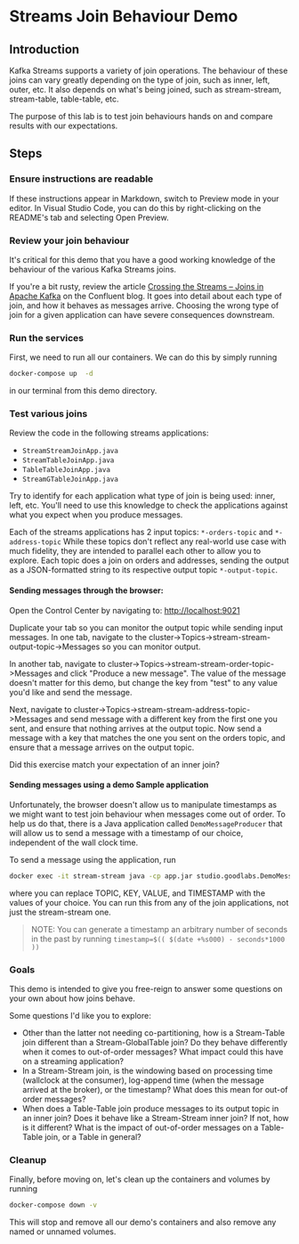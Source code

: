 # Streams Join Behaviour Demo

## Introduction

Kafka Streams supports a variety of join operations.
The behaviour of these joins can vary greatly depending on the type of join, such as inner, left, outer, etc.
It also depends on what's being joined, such as stream-stream, stream-table, table-table, etc.

The purpose of this lab is to test join behaviours hands on and compare results with our expectations.

## Steps

### Ensure instructions are readable

If these instructions appear in Markdown, switch to Preview mode in your editor.
In Visual Studio Code, you can do this by right-clicking on the README's tab and selecting Open Preview.

### Review your join behaviour

It's critical for this demo that you have a good working knowledge of the behaviour of the various Kafka Streams joins.

If you're a bit rusty, review the article [Crossing the Streams – Joins in Apache Kafka](https://www.confluent.io/blog/crossing-streams-joins-apache-kafka/) on the Confluent blog.
It goes into detail about each type of join, and how it behaves as messages arrive.
Choosing the wrong type of join for a given application can have severe consequences downstream.

### Run the services

First, we need to run all our containers.
We can do this by simply running
```bash
docker-compose up  -d
```
in our terminal from this demo directory.

### Test various joins 

Review the code in the following streams applications:
- `StreamStreamJoinApp.java`
- `StreamTableJoinApp.java`
- `TableTableJoinApp.java`
- `StreamGTableJoinApp.java`

Try to identify for each application what type of join is being used: inner, left, etc.
You'll need to use this knowledge to check the applications against what you expect when you produce messages.

Each of the streams applications has 2 input topics: `*-orders-topic` and `*-address-topic`
While these topics don't reflect any real-world use case with much fidelity, they are intended to parallel each other to allow you to explore.
Each topic does a join on orders and addresses, sending the output as a JSON-formatted string to its respective output topic `*-output-topic`.

#### Sending messages through the browser:

Open the Control Center by navigating to: [http://localhost:9021](http://localhost:9021)

Duplicate your tab so you can monitor the output topic while sending input messages.
In one tab, navigate to the cluster->Topics->stream-stream-output-topic->Messages so you can monitor output.

In another tab, navigate to cluster->Topics->stream-stream-order-topic->Messages and click "Produce a new message".
The value of the message doesn't matter for this demo, but change the key from "test" to any value you'd like and send the message.

Next, navigate to cluster->Topics->stream-stream-address-topic->Messages and send message with a different key from the first one you sent, and ensure that nothing arrives at the output topic.
Now send a message with a key that matches the one you sent on the orders topic, and ensure that a message arrives on the output topic.

Did this exercise match your expectation of an inner join?

#### Sending messages using a demo Sample application

Unfortunately, the browser doesn't allow us to manipulate timestamps as we might want to test join behaviour when messages come out of order.
To help us do that, there is a Java application called `DemoMessageProducer` that will allow us to send a message with a timestamp of our choice, independent of the wall clock time.

To send a message using the application, run
```bash
docker exec -it stream-stream java -cp app.jar studio.goodlabs.DemoMessageProducer broker:29092 TOPIC KEY VALUE [TIMESTAMP]
```
where you can replace TOPIC, KEY, VALUE, and TIMESTAMP with the values of your choice.
You can run this from any of the join applications, not just the stream-stream one.

> NOTE: You can generate a timestamp an arbitrary number of seconds in the past by running `timestamp=$(( $(date +%s000) - seconds*1000 ))`

### Goals

This demo is intended to give you free-reign to answer some questions on your own about how joins behave.

Some questions I'd like you to explore:
- Other than the latter not needing co-partitioning, how is a Stream-Table join different than a Stream-GlobalTable join? Do they behave differently when it comes to out-of-order messages? What impact could this have on a streaming application?
- In a Stream-Stream join, is the windowing based on processing time (wallclock at the consumer), log-append time (when the message arrived at the broker), or the timestamp? What does this mean for out-of order messages?
- When does a Table-Table join produce messages to its output topic in an inner join? Does it behave like a Stream-Stream inner join? If not, how is it different? What is the impact of out-of-order messages on a Table-Table join, or a Table in general?

### Cleanup

Finally, before moving on, let's clean up the containers and volumes by running
```bash
docker-compose down -v
```
This will stop and remove all our demo's containers and also remove any named or unnamed volumes.
